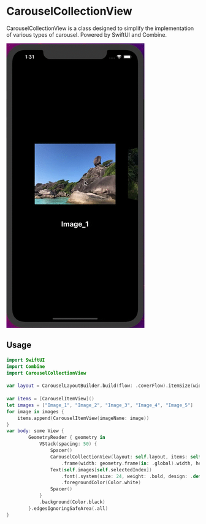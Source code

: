 # CarouselCollectionView

CarouselCollectionView is a class designed to simplify the implementation of various types of carousel. Powered by SwiftUI and Combine. 

![gif demo](https://github.com/DistilleryTech/CarouselCollectionView/blob/master/demo.gif)


## Usage

```swift
import SwiftUI
import Combine
import CarouselCollectionView

var layout = CarouselLayoutBuilder.build(flow: .coverFlow).itemSize(width: 266, height: 200)

var items = [CarouselItemView]()
let images = ["Image_1", "Image_2", "Image_3", "Image_4", "Image_5"]
for image in images {
	items.append(CarouselItemView(imageName: image))
}
var body: some View {
        GeometryReader { geometry in
            VStack(spacing: 50) {
                Spacer()
                CarouselCollectionView(layout: self.layout, items: self.items, selectedIndex: self.$selectedIndex)
                    .frame(width: geometry.frame(in: .global).width, height: Constants.itemSize.height)
                Text(self.images[self.selectedIndex])
                    .font(.system(size: 24, weight: .bold, design: .default))
                    .foregroundColor(Color.white)
                Spacer()
            }
            .background(Color.black)
        }.edgesIgnoringSafeArea(.all)
}
```
